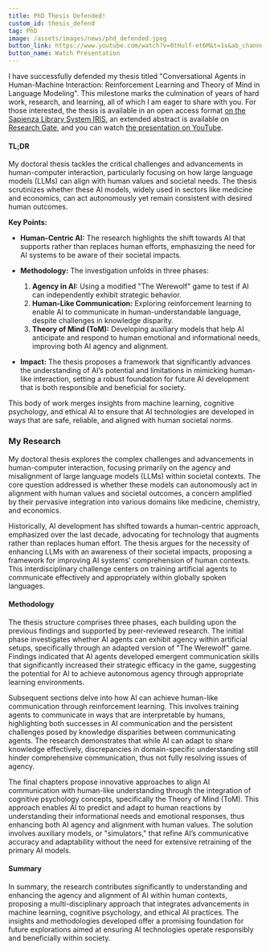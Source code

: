 ```yaml
---
title: PhD Thesis Defended!
custom_id: thesis_defend
tag: PhD
image: /assets/images/news/phd_defended.jpeg
button_link: https://www.youtube.com/watch?v=0tHulf-et6M&t=1s&ab_channel=Nicolo
button_name: Watch Presentation
---
```


I have successfully defended my thesis titled "Conversational Agents in Human-Machine Interaction: Reinforcement Learning and Theory of Mind in Language Modeling". This milestone marks the culmination of years of hard work, research, and learning, all of which I am eager to share with you. For those interested, the thesis is available in an open access format [on the Sapienza Library System IRIS](https://hdl.handle.net/11573/1709118), an extended abstract is available on [Research Gate](https://www.researchgate.net/publication/380396634_Extended_Abstract_Conversational_Agents_in_Human-Machine_Interaction_Reinforcement_Learning_and_Theory_of_Mind_in_Language_Modeling), and you can watch [the presentation on YouTube](https://youtu.be/0tHulf-et6M).


#### TL;DR

My doctoral thesis tackles the critical challenges and advancements in human-computer interaction, particularly focusing on how large language models (LLMs) can align with human values and societal needs. The thesis scrutinizes whether these AI models, widely used in sectors like medicine and economics, can act autonomously yet remain consistent with desired human outcomes.

**Key Points:**

- **Human-Centric AI:** The research highlights the shift towards AI that supports rather than replaces human efforts, emphasizing the need for AI systems to be aware of their societal impacts.
  
- **Methodology:** The investigation unfolds in three phases:
  1. **Agency in AI:** Using a modified "The Werewolf" game to test if AI can independently exhibit strategic behavior.
  2. **Human-Like Communication:** Exploring reinforcement learning to enable AI to communicate in human-understandable language, despite challenges in knowledge disparity.
  3. **Theory of Mind (ToM):** Developing auxiliary models that help AI anticipate and respond to human emotional and informational needs, improving both AI agency and alignment.

- **Impact:** The thesis proposes a framework that significantly advances the understanding of AI’s potential and limitations in mimicking human-like interaction, setting a robust foundation for future AI development that is both responsible and beneficial for society.

This body of work merges insights from machine learning, cognitive psychology, and ethical AI to ensure that AI technologies are developed in ways that are safe, reliable, and aligned with human societal norms.


### My Research
My doctoral thesis explores the complex challenges and advancements in human-computer interaction, focusing primarily on the agency and misalignment of large language models (LLMs) within societal contexts. The core question addressed is whether these models can autonomously act in alignment with human values and societal outcomes, a concern amplified by their pervasive integration into various domains like medicine, chemistry, and economics.

Historically, AI development has shifted towards a human-centric approach, emphasized over the last decade, advocating for technology that augments rather than replaces human effort. The thesis argues for the necessity of enhancing LLMs with an awareness of their societal impacts, proposing a framework for improving AI systems' comprehension of human contexts. This interdisciplinary challenge centers on training artificial agents to communicate effectively and appropriately within globally spoken languages.

#### Methodology
The thesis structure comprises three phases, each building upon the previous findings and supported by peer-reviewed research. The initial phase investigates whether AI agents can exhibit agency within artificial setups, specifically through an adapted version of "The Werewolf" game. Findings indicated that AI agents developed emergent communication skills that significantly increased their strategic efficacy in the game, suggesting the potential for AI to achieve autonomous agency through appropriate learning environments.

Subsequent sections delve into how AI can achieve human-like communication through reinforcement learning. This involves training agents to communicate in ways that are interpretable by humans, highlighting both successes in AI communication and the persistent challenges posed by knowledge disparities between communicating agents. The research demonstrates that while AI can adapt to share knowledge effectively, discrepancies in domain-specific understanding still hinder comprehensive communication, thus not fully resolving issues of agency.

The final chapters propose innovative approaches to align AI communication with human-like understanding through the integration of cognitive psychology concepts, specifically the Theory of Mind (ToM). This approach enables AI to predict and adapt to human reactions by understanding their informational needs and emotional responses, thus enhancing both AI agency and alignment with human values. The solution involves auxiliary models, or "simulators," that refine AI’s communicative accuracy and adaptability without the need for extensive retraining of the primary AI models.

#### Summary
In summary, the research contributes significantly to understanding and enhancing the agency and alignment of AI within human contexts, proposing a multi-disciplinary approach that integrates advancements in machine learning, cognitive psychology, and ethical AI practices. The insights and methodologies developed offer a promising foundation for future explorations aimed at ensuring AI technologies operate responsibly and beneficially within society.
